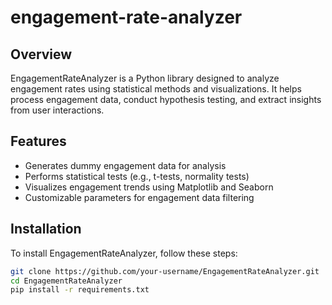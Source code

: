 # engagement-rate-analyzer

## Overview
EngagementRateAnalyzer is a Python library designed to analyze engagement rates using statistical methods and visualizations. It helps process engagement data, conduct hypothesis testing, and extract insights from user interactions.

## Features
- Generates dummy engagement data for analysis
- Performs statistical tests (e.g., t-tests, normality tests)
- Visualizes engagement trends using Matplotlib and Seaborn
- Customizable parameters for engagement data filtering

## Installation
To install EngagementRateAnalyzer, follow these steps:

```bash
git clone https://github.com/your-username/EngagementRateAnalyzer.git
cd EngagementRateAnalyzer
pip install -r requirements.txt
